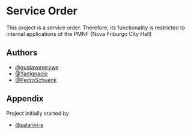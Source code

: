 # Service Order

This project is a service order. Therefore, its functionality is restricted to internal applications of the PMNF (Nova Friburgo City Hall)

## Authors

- [@gustavonerywe](https://www.github.com/gustavonerywe)
- [@YanIgnacio](https://www.github.com/YanIgnacio)
- [@PedroSchuenk](https://www.github.com/PedroSchuenk)



## Appendix

Project initially started by
- [@salarini-e](https://www.github.com/salarini-e)